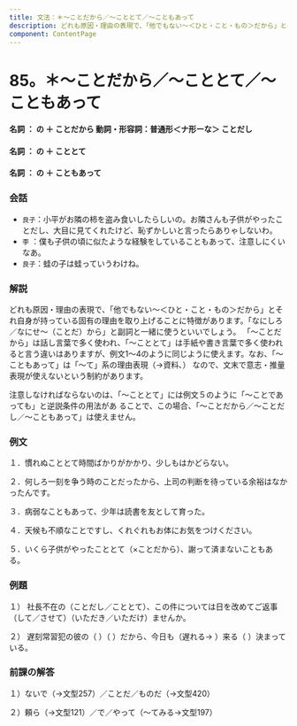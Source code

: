 ```yaml
---
title: 文法：＊～ことだから／～こととて／～こともあって
description: どれも原因・理由の表現で、「他でもない～＜ひと・こと・もの＞だから」とそれ自身が持っている固有の理由を取り上げることに特徴があります。「なにしろ／なにせ～（ことだ）から」と副詞と一緒に使うといいでしょう。 「～ことだから」は話し言葉で多く使われ、「～こととて」は手紙や書き言葉で多く使われると言う違いはありますが、例文1～4のように同じように使えます。なお、「～こともあって」は「～て」系の理由表現（→資料､） なので、文末で意志・推量表現が使えないという制約があります。
component: ContentPage
---
```



# 85。＊～ことだから／～こととて／～こともあって
#### 名詞 ： の ＋ ことだから 動詞・形容詞：普通形＜ナ形ーな＞ ことだし
#### 名詞 ： の ＋ こととて
#### 名詞 ： の ＋ こともあって
### 会話
- `良子`：小平がお隣の柿を盗み食いしたらしいの。お隣さんも子供がやったことだし、大目に見てくれたけど、恥ずかしいと言ったらありゃしないわ。
- `李` ：僕も子供の頃に似たような経験をしていることもあって、注意しにくいなあ。
- `良子`：蛙の子は蛙っていうわけね。
### 解説
どれも原因・理由の表現で、「他でもない～＜ひと・こと・もの＞だから」とそれ自身が持っている固有の理由を取り上げることに特徴があります。「なにしろ／なにせ～（ことだ）から」と副詞と一緒に使うといいでしょう。 「～ことだから」は話し言葉で多く使われ、「～こととて」は手紙や書き言葉で多く使われると言う違いはありますが、例文1～4のように同じように使えます。なお、「～こともあって」は「～て」系の理由表現（→資料､） なので、文末で意志・推量表現が使えないという制約があります。

注意しなければならないのは、「～こととて」には例文５のように「～ことであっても」と逆説条件の用法があ ることで、この場合、「～ことだから／～ことだし／～こともあって」は使えません。
### 例文
１．慣れぬこととて時間ばかりがかかり、少しもはかどらない。

２．何しろ一刻を争う時のことだったから、上司の判断を待っている余裕はなかったんです。

３．病弱なこともあって、少年は読書を友として育った。

４．天候も不順なことですし、くれぐれもお体にお気をつけください。

５．いくら子供がやったこととて（×ことだから）、謝って済まないこともある。
### 例題
１） 社長不在の（ことだし／こととて）、この件については日を改めてご返事（して／させて）（いただき／いただけ）ませんか。    

２） 遅刻常習犯の彼の（ ）（ ）だから、今日も（遅れる→ ）来る（ ）決まっている。
### 前課の解答
１）ないで（→文型257）／ことだ／ものだ（→文型420）

２）頼ら（→文型121）／で／やって（～てみる→文型197）
